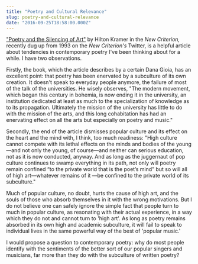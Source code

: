 ```yaml
---
title: "Poetry and Cultural Relevance"
slug: poetry-and-cultural-relevance
date: "2016-09-25T18:58:00.000Z"
---
```


["Poetry and the Silencing of Art"](http://www.newcriterion.com/articles.cfm/Poetry---the-silencing-of-art-4691) by Hilton Kramer in the _New Criterion,_ recently dug up from 1993 on the _New Criterion's_ Twitter, is a helpful article about tendencies in contemporary poetry I've been thinking about for a while. I have two observations.

Firstly, the book, which the article describes by a certain Dana Gioia, has an excellent point: that poetry has been enervated by a subculture of its own creation. It doesn't speak to everyday people anymore, the failure of most of the talk of the universities. He wisely observes, "The modern movement, which began this century in bohemia, is now ending it in the university, an institution dedicated at least as much to the specialization of knowledge as to its propagation. Ultimately the mission of the university has little to do with the mission of the arts, and this long cohabitation has had an enervating effect on all the arts but especially on poetry and music."

Secondly, the end of the article dismisses popular culture and its effect on the heart and the mind with, I think, too much readiness: "High culture cannot compete with its lethal effects on the minds and bodies of the young—and not only the young, of course—and neither can serious education, not as it is now conducted, anyway. And as long as the juggernaut of pop culture continues to swamp everything in its path, not only will poetry remain confined “to the private world that is the poet’s mind” but so will all of high art—whatever remains of it —be confined to the private world of its subculture."

Much of popular culture, no doubt, hurts the cause of high art, and the souls of those who absorb themselves in it with the wrong motivations. But I do not believe one can safely ignore the simple fact that people turn to much in popular culture, as resonating with their actual experience, in a way which they do not and cannot turn to 'high art'. As long as poetry remains absorbed in its own high and academic subculture, it will fail to speak to individual lives in the same powerful way of the best of 'popular music.'

I would propose a question to contemporary poetry: why do most people identify with the sentiments of the better sort of our popular singers and musicians, far more than they do with the subculture of written poetry?
